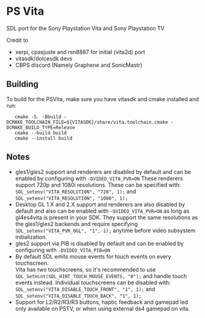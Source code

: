 PS Vita
=======
SDL port for the Sony Playstation Vita and Sony Playstation TV

Credit to

* xerpi, cpasjuste and rsn8887 for initial (vita2d) port
* vitasdk/dolcesdk devs
* CBPS discord (Namely Graphene and SonicMastr)

Building
--------
To build for the PSVita, make sure you have vitasdk and cmake installed and run:

```
   cmake -S. -Bbuild -DCMAKE_TOOLCHAIN_FILE=${VITASDK}/share/vita.toolchain.cmake -DCMAKE_BUILD_TYPE=Release
   cmake --build build
   cmake --install build
```

Notes
-----

* gles1/gles2 support and renderers are disabled by default and can be enabled by configuring
  with `-DVIDEO_VITA_PVR=ON`
  These renderers support 720p and 1080i resolutions. These can be specified with:
  `SDL_setenv("VITA_RESOLUTION", "720", 1);` and `SDL_setenv("VITA_RESOLUTION", "1080", 1);`
* Desktop GL 1.X and 2.X support and renderers are also disabled by default and also can be enabled
  with `-DVIDEO_VITA_PVR=ON` as long as gl4es4vita is present in your SDK. They support the same
  resolutions as the gles1/gles2 backends and require
  specifying `SDL_setenv("VITA_PVR_OGL", "1", 1);`
  anytime before video subsystem initialization.
* gles2 support via PIB is disabled by default and can be enabled by configuring
  with `-DVIDEO_VITA_PIB=ON`
* By default SDL emits mouse events for touch events on every touchscreen.  
  Vita has two touchscreens, so it's recommended to
  use `SDL_SetHint(SDL_HINT_TOUCH_MOUSE_EVENTS, "0");` and handle touch events instead. Individual
  touchscreens can be disabled with:
  `SDL_setenv("VITA_DISABLE_TOUCH_FRONT", "1", 1);`
  and `SDL_setenv("VITA_DISABLE_TOUCH_BACK", "1", 1);`
* Support for L2/R2/R3/R3 buttons, haptic feedback and gamepad led only available on PSTV, or when
  using external ds4 gamepad on vita.
